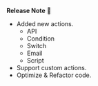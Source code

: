 __Release Note__ 🎉

- Added new actions.
    - API
    - Condition
    - Switch
    - Email
    - Script
- Support custom actions.
- Optimize & Refactor code.
